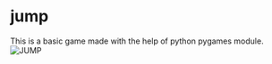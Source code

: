 # jump
This is a basic game made with the help of python pygames module.![JUMP](https://user-images.githubusercontent.com/66684814/114685246-53ce8800-9d2f-11eb-9511-4cc88c7021ee.png)

